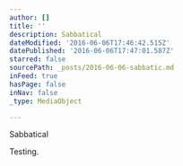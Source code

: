 ```yaml
---
author: []
title: ''
description: Sabbatical
dateModified: '2016-06-06T17:46:42.515Z'
datePublished: '2016-06-06T17:47:01.587Z'
starred: false
sourcePath: _posts/2016-06-06-sabbatic.md
inFeed: true
hasPage: false
inNav: false
_type: MediaObject

---
```

Sabbatical

Testing.